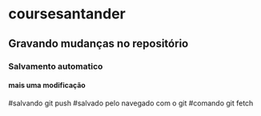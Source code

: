 # coursesantander
## Gravando mudanças no repositório 
### Salvamento automatico
#### mais uma modificação
#salvando git push
#salvado pelo navegado com o git
#comando git fetch

